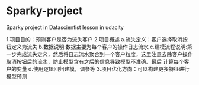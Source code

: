 # Sparky-project
Sparky project in Datascientist lesson in udacity

1.项目目的：预测客户是否为流失客户
2.项目概述
  a.流失定义：客户选择取消按钮定义为流失
  b.数据说明:数据主要为每个客户的操作日志流水
  c.建模流程说明:第一步完成流失定义，然后将日志流水聚合到一个客户粒度，这里注意去除客户操作取消按钮后的流水，防止模型含有之后的信息导致模型不准确。最后
计算每个客户的变量
  d.使用逻辑回归建模，调参等
3.项目优化方向：可以构建更多特征进行模型预测
